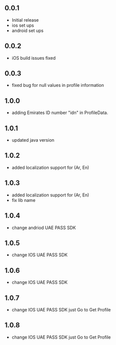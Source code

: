 ## 0.0.1

- Initial release
- ios set ups
- android set ups

## 0.0.2

- iOS build issues fixed

## 0.0.3

- fixed bug for null values in profile information

## 1.0.0

- adding Emirates ID number "idn" in ProfileData.

## 1.0.1

- updated java version
## 1.0.2

- added localization support for (Ar, En)
## 1.0.3

- added localization support for (Ar, En) 
- fix lib name

## 1.0.4
- change andriod UAE PASS SDK
## 1.0.5
- change IOS UAE PASS SDK
## 1.0.6
- change IOS UAE PASS SDK
## 1.0.7
- change IOS UAE PASS SDK just Go to Get Profile
## 1.0.8
- change IOS UAE PASS SDK just Go to Get Profile